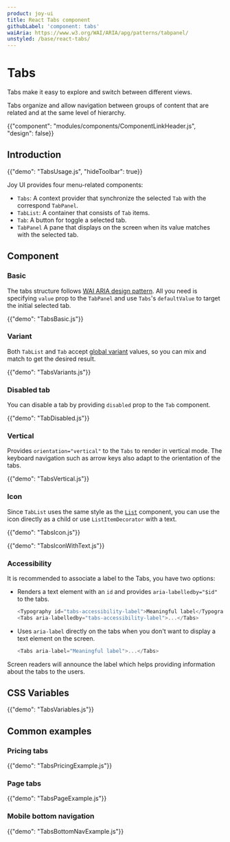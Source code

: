 ```yaml
---
product: joy-ui
title: React Tabs component
githubLabel: 'component: tabs'
waiAria: https://www.w3.org/WAI/ARIA/apg/patterns/tabpanel/
unstyled: /base/react-tabs/
---
```


# Tabs

<p class="description">Tabs make it easy to explore and switch between different views.</p>

Tabs organize and allow navigation between groups of content that are related and at the same level of hierarchy.

{{"component": "modules/components/ComponentLinkHeader.js", "design": false}}

## Introduction

{{"demo": "TabsUsage.js", "hideToolbar": true}}

Joy UI provides four menu-related components:

- `Tabs`: A context provider that synchronize the selected `Tab` with the correspond `TabPanel`.
- `TabList`: A container that consists of `Tab` items.
- `Tab`: A button for toggle a selected tab.
- `TabPanel` A pane that displays on the screen when its value matches with the selected tab.

## Component

### Basic

The tabs structure follows [WAI ARIA design pattern](https://www.w3.org/WAI/ARIA/apg/patterns/tabpanel/). All you need is specifying `value` prop to the `TabPanel` and use `Tabs`'s `defaultValue` to target the initial selected tab.

{{"demo": "TabsBasic.js"}}

### Variant

Both `TabList` and `Tab` accept [global variant](/joy-ui/main-features/global-variants/) values, so you can mix and match to get the desired result.

{{"demo": "TabsVariants.js"}}

### Disabled tab

You can disable a tab by providing `disabled` prop to the `Tab` component.

{{"demo": "TabDisabled.js"}}

### Vertical

Provides `orientation="vertical"` to the `Tabs` to render in vertical mode. The keyboard navigation such as arrow keys also adapt to the orientation of the tabs.

{{"demo": "TabsVertical.js"}}

### Icon

Since `TabList` uses the same style as the [`List`](/joy-ui/react-list/) component, you can use the icon directly as a child or use `ListItemDecorator` with a text.

{{"demo": "TabsIcon.js"}}

{{"demo": "TabsIconWithText.js"}}

### Accessibility

It is recommended to associate a label to the Tabs, you have two options:

- Renders a text element with an `id` and provides `aria-labelledby="$id"` to the tabs.
  ```js
  <Typography id="tabs-accessibility-label">Meaningful label</Typography>
  <Tabs aria-labelledby="tabs-accessibility-label">...</Tabs>
  ```
- Uses `aria-label` directly on the tabs when you don't want to display a text element on the screen.
  ```js
  <Tabs aria-label="Meaningful label">...</Tabs>
  ```

Screen readers will announce the label which helps providing information about the tabs to the users.

## CSS Variables

{{"demo": "TabsVariables.js"}}

## Common examples

### Pricing tabs

{{"demo": "TabsPricingExample.js"}}

### Page tabs

{{"demo": "TabsPageExample.js"}}

### Mobile bottom navigation

{{"demo": "TabsBottomNavExample.js"}}
